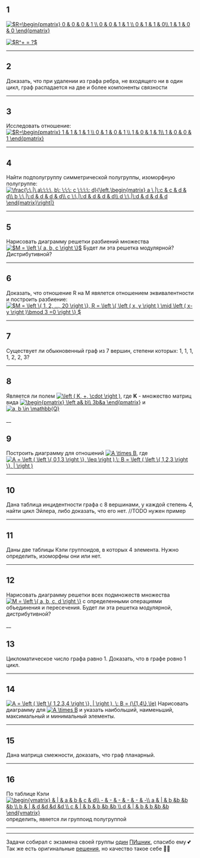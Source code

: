 ## 1
<a href="https://www.codecogs.com/eqnedit.php?latex=$R=\begin{pmatrix}&space;0&space;&&space;0&space;&&space;0&space;&&space;1&space;\\&space;0&space;&&space;0&space;&&space;1&space;&&space;1&space;\\&space;0&space;&&space;1&space;&&space;1&space;&&space;0\\&space;1&space;&&space;1&space;&&space;0&space;&&space;0&space;\end{pmatrix}" target="_blank"><img src="https://latex.codecogs.com/gif.latex?$R=\begin{pmatrix}&space;0&space;&&space;0&space;&&space;0&space;&&space;1&space;\\&space;0&space;&&space;0&space;&&space;1&space;&&space;1&space;\\&space;0&space;&&space;1&space;&&space;1&space;&&space;0\\&space;1&space;&&space;1&space;&&space;0&space;&&space;0&space;\end{pmatrix}" title="$R=\begin{pmatrix} 0 & 0 & 0 & 1 \\ 0 & 0 & 1 & 1 \\ 0 & 1 & 1 & 0\\ 1 & 1 & 0 & 0 \end{pmatrix}" /></a>

<a href="https://www.codecogs.com/eqnedit.php?latex=$R^&plus;&space;=&space;?$" target="_blank"><img src="https://latex.codecogs.com/gif.latex?$R^&plus;&space;=&space;?$" title="$R^+ = ?$" /></a>
___

## 2
Доказать, что при удалении из графа ребра, не входящего ни в один цикл, граф распадается на две и более компоненты связности

___

## 3
Исследовать отношение:
<a href="https://www.codecogs.com/eqnedit.php?latex=$R=\begin{pmatrix}&space;1&space;&&space;1&space;&&space;1&space;&&space;1&space;\\&space;0&space;&&space;1&space;&&space;0&space;&&space;1&space;\\&space;1&space;&&space;0&space;&&space;1&space;&&space;1\\&space;1&space;&&space;0&space;&&space;0&space;&&space;1&space;\end{pmatrix}" target="_blank"><img src="https://latex.codecogs.com/gif.latex?$R=\begin{pmatrix}&space;1&space;&&space;1&space;&&space;1&space;&&space;1&space;\\&space;0&space;&&space;1&space;&&space;0&space;&&space;1&space;\\&space;1&space;&&space;0&space;&&space;1&space;&&space;1\\&space;1&space;&&space;0&space;&&space;0&space;&&space;1&space;\end{pmatrix}" title="$R=\begin{pmatrix} 1 & 1 & 1 & 1 \\ 0 & 1 & 0 & 1 \\ 1 & 0 & 1 & 1\\ 1 & 0 & 0 & 1 \end{pmatrix}" /></a>

___
## 4 
Найти подполугруппу симметрической полугруппы, изоморфную полугруппе: 
<a href="https://www.codecogs.com/eqnedit.php?latex=\frac{\:\,|\,a\:\:\:\,&space;b\:&space;\:\:\:&space;c&space;\:\:\:\:&space;d}{\left.\begin{matrix}&space;a&space;\,|\:c&space;&&space;c&space;&&space;d&space;&&space;d\\&space;b&space;\:\,|\:d&space;&&space;d&space;&&space;d&space;&&space;d\\&space;c&space;\:\,|\:d&space;&&space;d&space;&&space;d&space;&&space;d\\&space;d&space;\:\,|\:d&space;&&space;d&space;&&space;d&space;&&space;d&space;\end{matrix}\right|}" target="_blank"><img src="https://latex.codecogs.com/gif.latex?\frac{\:\,|\,a\:\:\:\,&space;b\:&space;\:\:\:&space;c&space;\:\:\:\:&space;d}{\left.\begin{matrix}&space;a&space;\,|\:c&space;&&space;c&space;&&space;d&space;&&space;d\\&space;b&space;\:\,|\:d&space;&&space;d&space;&&space;d&space;&&space;d\\&space;c&space;\:\,|\:d&space;&&space;d&space;&&space;d&space;&&space;d\\&space;d&space;\:\,|\:d&space;&&space;d&space;&&space;d&space;&&space;d&space;\end{matrix}\right|}" title="\frac{\:\,|\,a\:\:\:\, b\: \:\:\: c \:\:\:\: d}{\left.\begin{matrix} a \,|\:c & c & d & d\\ b \:\,|\:d & d & d & d\\ c \:\,|\:d & d & d & d\\ d \:\,|\:d & d & d & d \end{matrix}\right|}" /></a>


___

## 5
Нарисовать диаграмму решетки разбиений множества <a href="https://www.codecogs.com/eqnedit.php?latex=$M&space;=&space;\left&space;\{&space;a,&space;b,&space;c&space;\right&space;\}$" target="_blank"><img src="https://latex.codecogs.com/gif.latex?$M&space;=&space;\left&space;\{&space;a,&space;b,&space;c&space;\right&space;\}$" title="$M = \left \{ a, b, c \right \}$" /></a>
Будет ли эта решетка модулярной? Дистрибутивной?

___

## 6
Доказать, что отношение R на M явялется отношением эквивалентности и построить разбиение:
<a href="https://www.codecogs.com/eqnedit.php?latex=$M&space;=&space;\left&space;\{&space;1,&space;2,&space;...,&space;20&space;\right&space;\},&space;R&space;=&space;\left&space;\{&space;\left&space;(&space;x,&space;y&space;\right&space;)&space;\mid&space;\left&space;(&space;x-y&space;\right&space;)\bmod&space;3&space;=0&space;\right&space;\}&space;$" target="_blank"><img src="https://latex.codecogs.com/gif.latex?$M&space;=&space;\left&space;\{&space;1,&space;2,&space;...,&space;20&space;\right&space;\},&space;R&space;=&space;\left&space;\{&space;\left&space;(&space;x,&space;y&space;\right&space;)&space;\mid&space;\left&space;(&space;x-y&space;\right&space;)\bmod&space;3&space;=0&space;\right&space;\}&space;$" title="$M = \left \{ 1, 2, ..., 20 \right \}, R = \left \{ \left ( x, y \right ) \mid \left ( x-y \right )\bmod 3 =0 \right \} $" /></a>

___

## 7
Существует ли обыкновенный граф из 7 вершин, степени которых: 1, 1, 1, 1, 2, 2, 3?

___

## 8

Является ли полем <a href="https://www.codecogs.com/eqnedit.php?latex=\left&space;(&space;K,&space;&plus;,&space;\cdot&space;\right&space;)" target="_blank"><img src="https://latex.codecogs.com/gif.latex?\left&space;(&space;K,&space;&plus;,&space;\cdot&space;\right&space;)" title="\left ( K, +, \cdot \right )" /></a>,
где **K** - множество матриц вида <a href="https://www.codecogs.com/eqnedit.php?latex=\begin{pmatrix}&space;\left&space;a&&space;b\\&space;3b&a&space;\end{pmatrix}" target="_blank"><img src="https://latex.codecogs.com/gif.latex?\begin{pmatrix}&space;\left&space;a&&space;b\\&space;3b&a&space;\end{pmatrix}" title="\begin{pmatrix} \left a& b\\ 3b&a \end{pmatrix}" /></a> и
<a href="https://www.codecogs.com/eqnedit.php?latex=a,&space;b&space;\in&space;\mathbb{Q}" target="_blank"><img src="https://latex.codecogs.com/gif.latex?a,&space;b&space;\in&space;\mathbb{Q}" title="a, b \in \mathbb{Q}" /></a>

__

## 9
Построить диаграмму для отношений <a href="https://www.codecogs.com/eqnedit.php?latex=A&space;\times&space;B" target="_blank"><img src="https://latex.codecogs.com/gif.latex?A&space;\times&space;B" title="A \times B" /></a>, где <a href="https://www.codecogs.com/eqnedit.php?latex=A&space;=&space;\left&space;(&space;\left&space;\{&space;0,1,3&space;\right&space;\},&space;\leq&space;\right&space;),\:&space;B&space;=&space;\left&space;(&space;\left&space;\{&space;1,2,3&space;\right&space;\},&space;|&space;\right&space;)" target="_blank"><img src="https://latex.codecogs.com/gif.latex?A&space;=&space;\left&space;(&space;\left&space;\{&space;0,1,3&space;\right&space;\},&space;\leq&space;\right&space;),\:&space;B&space;=&space;\left&space;(&space;\left&space;\{&space;1,2,3&space;\right&space;\},&space;|&space;\right&space;)" title="A = \left ( \left \{ 0,1,3 \right \}, \leq \right ),\: B = \left ( \left \{ 1,2,3 \right \}, | \right )" /></a>

___


## 10

Дана таблица инцидентности графа с 8 вершинами, у каждой степень 4, найти цикл Эйлера, либо доказать, что его нет. //TODO нужен пример

___

## 11
Даны две таблицы Кэли группоидов, в которых 4 элемента. Нужно определить, изоморфны они или нет.
____

## 12
Нарисовать диаграмму решетки всех подмножеств множества <a href="https://www.codecogs.com/eqnedit.php?latex=M&space;=&space;\left&space;\{&space;a,&space;b,&space;c,&space;d&space;\right&space;\}" target="_blank"><img src="https://latex.codecogs.com/gif.latex?M&space;=&space;\left&space;\{&space;a,&space;b,&space;c,&space;d&space;\right&space;\}" title="M = \left \{ a, b, c, d \right \}" /></a> c определенными операциями объединения и пересечения. Будет ли эта решетка модулярной, дистрибутивной?


__

## 13 

Цикломатическое число графа равно 1. Доказать, что в графе ровно 1 цикл.

___

## 14

<a href="https://www.codecogs.com/eqnedit.php?latex=A&space;=&space;\left&space;(&space;\left&space;\{&space;1,2,3,4&space;\right&space;\},&space;|&space;\right&space;),&space;\:&space;B&space;=&space;(\{1,4\},\le)" target="_blank"><img src="https://latex.codecogs.com/gif.latex?A&space;=&space;\left&space;(&space;\left&space;\{&space;1,2,3,4&space;\right&space;\},&space;|&space;\right&space;),&space;\:&space;B&space;=&space;(\{1,4\},\le)" title="A = \left ( \left \{ 1,2,3,4 \right \}, | \right ), \: B = (\{1,4\},\le)" /></a>
Нарисовать диаграмму для <a href="https://www.codecogs.com/eqnedit.php?latex=A&space;\times&space;B" target="_blank"><img src="https://latex.codecogs.com/gif.latex?A&space;\times&space;B" title="A \times B" /></a> и указать наибольший, наименьший, максимальный и минимальный элементы.

___

## 15

Дана матрица смежности, доказать, что граф планарный.

___

## 16
 
По таблице Кэли <a href="https://www.codecogs.com/eqnedit.php?latex=\inline&space;\begin{vmatrix}&space;&&space;|&space;&&space;a&space;&&space;b&space;&&space;c&space;&&space;d\\&space;-&space;&&space;-&space;&&space;-&space;&&space;-&space;&&space;-&space;&&space;-\\&space;a&space;&&space;|&space;&&space;b&space;&b&space;&b&space;&b&space;\\&space;b&space;&&space;|&space;&&space;d&space;&d&space;&d&space;&d&space;\\&space;c&space;&&space;|&space;&&space;b&space;&&space;b&space;&b&space;&b&space;\\&space;d&space;&&space;|&space;&&space;b&space;&&space;b&space;&b&space;&b&space;\end{vmatrix}" target="_blank"><img src="https://latex.codecogs.com/gif.latex?\inline&space;\begin{vmatrix}&space;&&space;|&space;&&space;a&space;&&space;b&space;&&space;c&space;&&space;d\\&space;-&space;&&space;-&space;&&space;-&space;&&space;-&space;&&space;-&space;&&space;-\\&space;a&space;&&space;|&space;&&space;b&space;&b&space;&b&space;&b&space;\\&space;b&space;&&space;|&space;&&space;d&space;&d&space;&d&space;&d&space;\\&space;c&space;&&space;|&space;&&space;b&space;&&space;b&space;&b&space;&b&space;\\&space;d&space;&&space;|&space;&&space;b&space;&&space;b&space;&b&space;&b&space;\end{vmatrix}" title="\begin{vmatrix} & | & a & b & c & d\\ - & - & - & - & - & -\\ a & | & b &b &b &b \\ b & | & d &d &d &d \\ c & | & b & b &b &b \\ d & | & b & b &b &b \end{vmatrix}" /></a> определить, явяется ли группоид полугруппой
___


___

Задачи собирал с экзамена своей группы [один](https://vk.com/nikitiusdetkov) [ПИшник](https://vk.com/video-134071529_456239023), спасибо ему 💕
Так же есть оригинальные [решения](/solved/), но качество такое себе 🤦‍♂️

